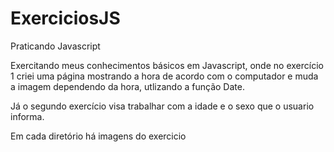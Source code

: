 # ExerciciosJS
Praticando Javascript

<p>Exercitando meus conhecimentos básicos em Javascript, onde no exercício 1 criei uma página mostrando a hora de acordo
com o computador e muda a imagem dependendo da hora, utlizando a função Date. </p>
<p>Já o segundo exercício visa trabalhar com a idade e o sexo que o usuario informa. </p>
<p> Em cada diretório há imagens do exercicio</p>


